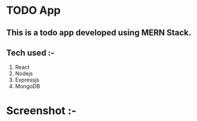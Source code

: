 # TODO App 
## This is a todo app developed using MERN Stack.
 
 ## Tech used :-
 1. React
 2. Nodejs
 3. Expressjs
 4. MongoDB
 
 # Screenshot :-
 
